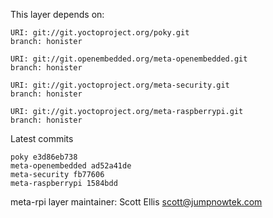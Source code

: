 This layer depends on:

    URI: git://git.yoctoproject.org/poky.git
    branch: honister

    URI: git://git.openembedded.org/meta-openembedded.git
    branch: honister

    URI: git://git.yoctoproject.org/meta-security.git
    branch: honister

    URI: git://git.yoctoproject.org/meta-raspberrypi.git
    branch: honister

Latest commits

    poky e3d86eb738
    meta-openembedded ad52a41de
    meta-security fb77606
    meta-raspberrypi 1584bdd

meta-rpi layer maintainer: Scott Ellis <scott@jumpnowtek.com>
